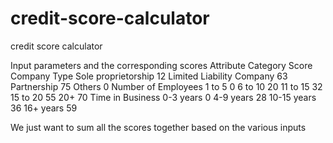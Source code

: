# credit-score-calculator
credit score calculator

Input parameters and the corresponding scores
Attribute	Category	Score
Company Type	Sole proprietorship	12
Limited Liability Company	63
Partnership	75
Others	0
Number of Employees	1 to 5	0
6 to 10	20
11 to 15	32
15 to 20	55
20+	70
Time in Business	0-3 years	0
4-9 years	28
10-15 years	36
16+ years	59

We just want to sum all the scores together based on the various inputs
